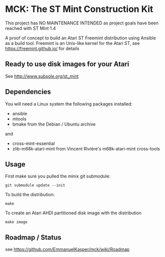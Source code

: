 MCK: The ST Mint Construction Kit
=================================

This project has NO MAINTENANCE INTENDED as project goals have been reached with ST Mint 1.4  

A proof of concept to build an Atari ST Freemint distribution using Ansible as a build tool.
Freemint is an Unix-like kernel for the Atari ST, see https://freemint.github.io/ for details

## Ready to use disk images for your Atari
See http://www.subsole.org/st_mint

## Dependencies
You will need a Linux system the following packages installed:
- ansible
- mtools
- bmake
from the Debian / Ubuntu archive

and
- cross-mint-essential
- zlib-m68k-atari-mint
from Vincent Rivière's m68k-atari-mint cross-tools

## Usage

First make sure you pulled the minix git submodule:

```
git submodule update --init
```

To build the distribution:

```
make
```

To create an Atari AHDI partitioned disk image with the distribution

```
make image
```

## Roadmap / Status
see https://github.com/EmmanuelKasper/mck/wiki/Roadmap


